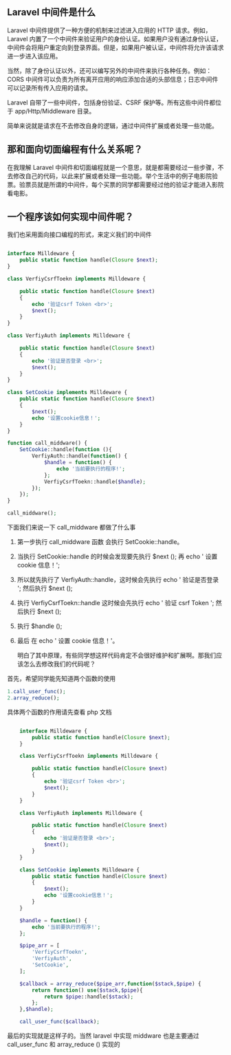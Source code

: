 ## Laravel 中间件是什么

Laravel 中间件提供了一种方便的机制来过滤进入应用的 HTTP 请求。例如，Laravel 内置了一个中间件来验证用户的身份认证。如果用户没有通过身份认证，中间件会将用户重定向到登录界面。但是，如果用户被认证，中间件将允许该请求进一步进入该应用。

当然，除了身份认证以外，还可以编写另外的中间件来执行各种任务。例如：CORS 中间件可以负责为所有离开应用的响应添加合适的头部信息；日志中间件可以记录所有传入应用的请求。

Laravel 自带了一些中间件，包括身份验证、CSRF 保护等。所有这些中间件都位于 app/Http/Middleware 目录。

简单来说就是请求在不去修改自身的逻辑，通过中间件扩展或者处理一些功能。

## 那和面向切面编程有什么关系呢？

在我理解 Laravel 中间件和切面编程就是一个意思，就是都需要经过一些步骤，不去修改自己的代码，以此来扩展或者处理一些功能。举个生活中的例子电影院验票。验票员就是所谓的中间件，每个买票的同学都需要经过他的验证才能进入影院看电影。

## 一个程序该如何实现中间件呢？

我们也采用面向接口编程的形式，来定义我们的中间件

```php

interface Milldeware {
    public static function handle(Closure $next);
}

class VerfiyCsrfToekn implements Milldeware {

    public static function handle(Closure $next)
    {
        echo '验证csrf Token <br>';
        $next();
    }
}

class VerfiyAuth implements Milldeware {

    public static function handle(Closure $next)
    {
        echo '验证是否登录 <br>';
        $next();
    }
}

class SetCookie implements Milldeware {
    public static function handle(Closure $next)
    {
        $next();
        echo '设置cookie信息！';
    }
}

function call_middware() {
    SetCookie::handle(function (){
        VerfiyAuth::handle(function() {
            $handle = function() {
                echo '当前要执行的程序!';
            };
            VerfiyCsrfToekn::handle($handle);
        });
    });
}

call_middware();
```

下面我们来说一下 call_middware 都做了什么事

1. 第一步执行 call_middware 函数 会执行 SetCookie::handle。

2. 当执行 SetCookie::handle 的时候会发现要先执行 $next (); 再 echo ' 设置 cookie 信息！';

3. 所以就先执行了 VerfiyAuth::handle，这时候会先执行 echo ' 验证是否登录
   '; 然后执行 $next ();

4. 执行 VerfiyCsrfToekn::handle 这时候会先执行 echo ' 验证 csrf Token
   '; 然后执行 $next ();

5. 执行 $handle ();

6. 最后 在 echo ' 设置 cookie 信息！'。

   明白了其中原理，有些同学想这样代码肯定不会很好维护和扩展啊。那我们应该怎么去修改我们的代码呢？

首先，希望同学能先知道两个函数的使用

```php
1.call_user_func();
2.array_reduce();
```

具体两个函数的作用请先查看 php 文档

```php

    interface Milldeware {
        public static function handle(Closure $next);
    }

    class VerfiyCsrfToekn implements Milldeware {

        public static function handle(Closure $next)
        {
            echo '验证csrf Token <br>';
            $next();
        }
    }

    class VerfiyAuth implements Milldeware {

        public static function handle(Closure $next)
        {
            echo '验证是否登录 <br>';
            $next();
        }
    }

    class SetCookie implements Milldeware {
        public static function handle(Closure $next)
        {
            $next();
            echo '设置cookie信息！';
        }
    }

    $handle = function() {
        echo '当前要执行的程序!';
    };

    $pipe_arr = [
        'VerfiyCsrfToekn',
        'VerfiyAuth',
        'SetCookie',
    ];

    $callback = array_reduce($pipe_arr,function($stack,$pipe) {
        return function() use($stack,$pipe){
            return $pipe::handle($stack);
        };
    },$handle);

    call_user_func($callback);
```

最后的实现就是这样子的。当然 laravel 中实现 middware 也是主要通过 call_user_func 和 array_reduce () 实现的